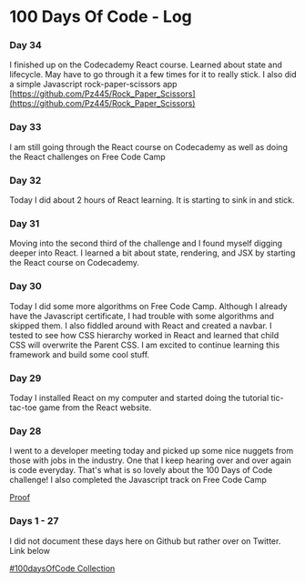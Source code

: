 # 100 Days Of Code - Log

### Day 34

I finished up on the Codecademy React course.  Learned about state and lifecycle.  May have to go through it a few times for it to really stick.  I also did a simple Javascript rock-paper-scissors app [https://github.com/Pz445/Rock_Paper_Scissors](https://github.com/Pz445/Rock_Paper_Scissors)


### Day 33

I am still going through the React course on Codecademy as well as doing the React challenges on Free Code Camp


### Day 32

Today I did about 2 hours of React learning.  It is starting to sink in and stick.


### Day 31

Moving into the second third of the challenge and I found myself digging deeper into React.  I learned a bit about state, rendering, and JSX by starting the React course on Codecademy.

### Day 30

Today I did some more algorithms on Free Code Camp.  Although I already have the Javascript certificate, I had trouble with some algorithms and skipped them.  I also fiddled around with React and created a navbar.  I tested to see how CSS hierarchy worked in React and learned that child CSS will overwrite the Parent CSS.  I am excited to continue learning this framework and build some cool stuff.


### Day 29

Today I installed React on my computer and started doing the tutorial tic-tac-toe game from the React website.


### Day 28

I went to a developer meeting today and picked up some nice nuggets from those with jobs in the industry.  One that I keep hearing over and over again is code everyday.  That's what is so lovely about the 100 Days of Code challenge!  I also completed the Javascript track on Free Code Camp

[Proof](https://www.freecodecamp.org/certification/pz445/javascript-algorithms-and-data-structures)


### Days 1 - 27

I did not document these days here on Github but rather over on Twitter.  Link below

[#100daysOfCode Collection](https://twitter.com/Patpizo/timelines/1101134772217266177)
